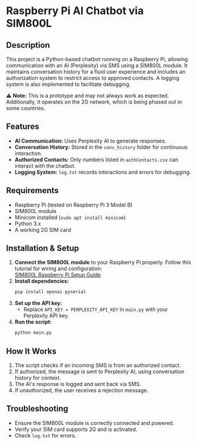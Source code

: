 # Raspberry Pi AI Chatbot via SIM800L  

## Description  
This project is a Python-based chatbot running on a Raspberry Pi, allowing communication with an AI (Perplexity) via SMS using a SIM800L module. It maintains conversation history for a fluid user experience and includes an authorization system to restrict access to approved contacts. A logging system is also implemented to facilitate debugging.  

⚠ **Note:** This is a prototype and may not always work as expected. Additionally, it operates on the 2G network, which is being phased out in some countries.  

## Features  
- **AI Communication:** Uses Perplexity AI to generate responses.  
- **Conversation History:** Stored in the `conv_history` folder for continuous interaction.  
- **Authorized Contacts:** Only numbers listed in `authContacts.csv` can interact with the chatbot.  
- **Logging System:** `log.txt` records interactions and errors for debugging.  

## Requirements  
- Raspberry Pi (tested on Raspberry Pi 3 Model B)  
- SIM800L module  
- Minicom installed (`sudo apt install minicom`)  
- Python 3.x  
- A working 2G SIM card  

## Installation & Setup  
1. **Connect the SIM800L module** to your Raspberry Pi properly. Follow this tutorial for wiring and configuration:  
   [SIM800L Raspberry Pi Setup Guide](https://howtoraspberrypi.com/sim800l-gsm-gps-raspberry-2/)  
2. **Install dependencies:**  
   ```bash
   pip install openai pyserial
   ```  
3. **Set up the API key:**  
   - Replace `API_KEY = PERPLEXITY_API_KEY` in `main.py` with your Perplexity API key.  
4. **Run the script:**  
   ```bash
   python main.py
   ```  

## How It Works  
1. The script checks if an incoming SMS is from an authorized contact.  
2. If authorized, the message is sent to Perplexity AI, using conversation history for context.  
3. The AI's response is logged and sent back via SMS.  
4. If unauthorized, the user receives a rejection message.  

## Troubleshooting  
- Ensure the SIM800L module is correctly connected and powered.  
- Verify your SIM card supports 2G and is activated.  
- Check `log.txt` for errors.  

